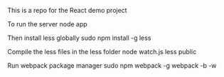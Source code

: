 This is a repo for the React demo project

To run the server
node app

Then  install less globally
sudo npm install -g less

Compile the less files in the less folder
node watch.js less public

Run webpack package manager
sudo npm webpack -g
webpack -b -w
